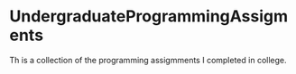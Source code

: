 # UndergraduateProgrammingAssigments
Th is a collection of the programming assigmments I completed in college.
